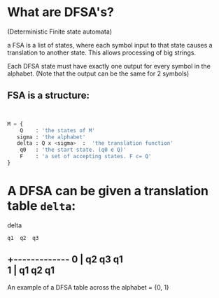 
# What are DFSA's?
(Deterministic Finite state automata)

a FSA is a list of states, where each symbol input to that state
causes a translation to another state.
This allows processing of big strings. 

Each DFSA state must have exactly one output for every symbol in the alphabet.
(Note that the output can be the same for 2 symbols)


##  FSA is a structure:

```py


M = {
    Q    : 'the states of M'
   sigma : 'the alphabet'
   delta : Q x <sigma>  :  'the translation function'
    q0   : 'the start state. (q0 e Q)'
    F    : 'a set of accepting states. F c= Q'
}

```



#  A DFSA can be given a translation table `delta`:

delta 

    q1  q2  q3
  +-------------
0 | q2  q3  q1  
1 | q1  q2  q1
  -------------

An example of a DFSA table across the alphabet <sigma> = {0, 1}

